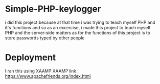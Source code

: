 Simple-PHP-keylogger
====================
i did this project because at that time 
i was trying to teach myself PHP and it's functions and so as an excercise,
i made this project to teach myself PHP and the server-side matters as for
the functions of this project is to store passwords typed by other people 


Deployment
==========
I ran this using XAAMP
XAAMP link : https://www.apachefriends.org/index.html
